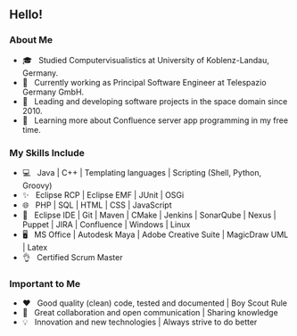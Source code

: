 <h2>Hello!</h2>

<h3>About Me</h3>

- 🎓 &nbsp; Studied Computervisualistics at University of Koblenz-Landau, Germany.
- 💼 &nbsp; Currently working as Principal Software Engineer at Telespazio Germany GmbH.
- 🚀 &nbsp; Leading and developing software projects in the space domain since 2010.
- 🌱 &nbsp; Learning more about Confluence server app programming in my free time.

<h3>My Skills Include</h3>

- 💻 &nbsp; Java | C++ | Templating languages | Scripting (Shell, Python, Groovy)
- ✨ &nbsp; Eclipse RCP | Eclipse EMF | JUnit | OSGi
- 🌐 &nbsp; PHP | SQL | HTML | CSS | JavaScript
- 🔧 &nbsp; Eclipse IDE | Git | Maven | CMake | Jenkins | SonarQube | Nexus | Puppet | JIRA | Confluence | Windows | Linux
- 🖥 &nbsp; MS Office | Autodesk Maya | Adobe Creative Suite | MagicDraw UML | Latex
- 👌 &nbsp; Certified Scrum Master

<h3>Important to Me</h3>

- ❤️ &nbsp; Good quality (clean) code, tested and documented | Boy Scout Rule
- 📣 &nbsp; Great collaboration and open communication | Sharing knowledge
- 💡 &nbsp; Innovation and new technologies | Always strive to do better
